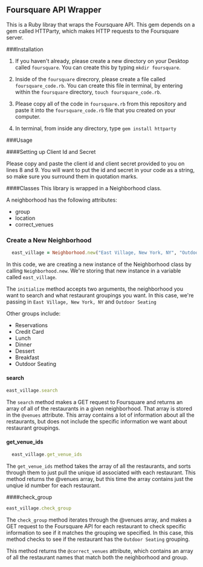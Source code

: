 ## Foursquare API Wrapper

This is a Ruby libray that wraps the Foursquare API. This gem depends on a gem called HTTParty, which makes HTTP requests to the Foursquare server.

###Installation
1. If you haven't already, please create a new directory on your Desktop called `foursquare`. You can create this by typing `mkdir foursquare`. 

2. Inside of the `foursquare` direcrory, please create a file called `foursquare_code.rb`. You can create this file in terminal, by entering within the `foursquare` directory, `touch foursquare_code.rb`.

3. Please copy all of the code in `foursquare.rb` from this repository and paste it into the `foursquare_code.rb` file that you created on your computer.

4. In terminal, from inside any directory, type `gem install httparty`


###Usage

####Setting up Client Id and Secret

Please copy and paste the client id and client secret provided to you on lines 8 and 9. You will want to put the id and secret in your code as a string, so make sure you surround them in quotation marks.

####Classes
This library is wrapped in a Neighborhood class.

A neighborhood has the following attributes:
* group
* location
* correct_venues

### Create a New Neighborhood

```ruby
  east_village = Neighborhood.new("East Village, New York, NY", "Outdoor Seating")
```

In this code, we are creating a new instance of the Neighborhood class by calling `Neighborhood.new`. We're storing that new instance in a variable called `east_village`. 

The `initialize` method accepts two arguments, the neighborhood you want to search and what restaurant groupings  you want. In this case, we're passing in `East Village, New York, NY` and `Outdoor Seating`

Other groups include:
* Reservations
* Credit Card
* Lunch
* Dinner
* Dessert
* Breakfast
* Outdoor Seating

#### search

```ruby
east_village.search
```

The `search` method makes a GET request to Foursquare and returns an array of all of the restaurants in a given neighborhood. That array is stored in the `@venues` attribute. This array contains a lot of information about all the restaurants, but does not include the specific information we want about restaurant groupings. 

#### get_venue_ids

```ruby
  east_village.get_venue_ids
```

The `get_venue_ids` method takes the array of all the restaurants, and sorts through them to just pull the unique id associated with each restaurant. This method returns the @venues array, but this time the array contains just the unqiue id number for each restaurant.

####check_group

```ruby
east_village.check_group
```

The `check_group` method iterates through the @venues array, and makes a GET request to the Foursquare API for each restaurant to check specific information to see if it matches the grouping we specified. In this case, this method checks to see if the restaurant has the `Outdoor Seating` grouping. 

This method returns the `@correct_venues` attribute, which contains an array of all the restaurant names that match both the neighborhood and group. 






